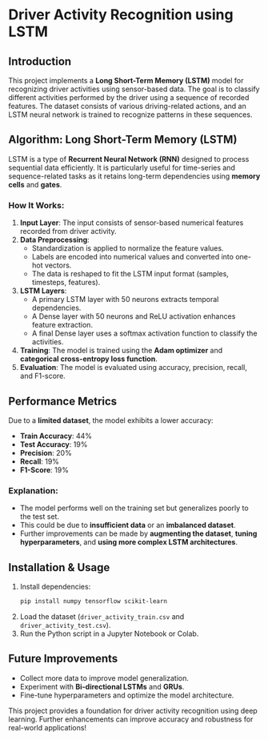 # Driver Activity Recognition using LSTM

## Introduction
This project implements a **Long Short-Term Memory (LSTM)** model for recognizing driver activities using sensor-based data. The goal is to classify different activities performed by the driver using a sequence of recorded features. The dataset consists of various driving-related actions, and an LSTM neural network is trained to recognize patterns in these sequences.

## Algorithm: Long Short-Term Memory (LSTM)
LSTM is a type of **Recurrent Neural Network (RNN)** designed to process sequential data efficiently. It is particularly useful for time-series and sequence-related tasks as it retains long-term dependencies using **memory cells** and **gates**.

### How It Works:
1. **Input Layer**: The input consists of sensor-based numerical features recorded from driver activity.
2. **Data Preprocessing**:
   - Standardization is applied to normalize the feature values.
   - Labels are encoded into numerical values and converted into one-hot vectors.
   - The data is reshaped to fit the LSTM input format (samples, timesteps, features).
3. **LSTM Layers**:
   - A primary LSTM layer with 50 neurons extracts temporal dependencies.
   - A Dense layer with 50 neurons and ReLU activation enhances feature extraction.
   - A final Dense layer uses a softmax activation function to classify the activities.
4. **Training**: The model is trained using the **Adam optimizer** and **categorical cross-entropy loss function**.
5. **Evaluation**: The model is evaluated using accuracy, precision, recall, and F1-score.

## Performance Metrics
Due to a **limited dataset**, the model exhibits a lower accuracy:
- **Train Accuracy**: 44%
- **Test Accuracy**: 19%
- **Precision**: 20%
- **Recall**: 19%
- **F1-Score**: 19%

### Explanation:
- The model performs well on the training set but generalizes poorly to the test set.
- This could be due to **insufficient data** or an **imbalanced dataset**.
- Further improvements can be made by **augmenting the dataset**, **tuning hyperparameters**, and **using more complex LSTM architectures**.

## Installation & Usage
1. Install dependencies:
   ```bash
   pip install numpy tensorflow scikit-learn
   ```
2. Load the dataset (`driver_activity_train.csv` and `driver_activity_test.csv`).
3. Run the Python script in a Jupyter Notebook or Colab.

## Future Improvements
- Collect more data to improve model generalization.
- Experiment with **Bi-directional LSTMs** and **GRUs**.
- Fine-tune hyperparameters and optimize the model architecture.

This project provides a foundation for driver activity recognition using deep learning. Further enhancements can improve accuracy and robustness for real-world applications!

